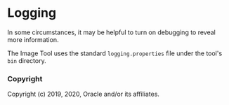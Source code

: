 # Logging

In some circumstances, it may be helpful to turn on debugging to reveal more information.  

The Image Tool uses the standard `logging.properties` file under the tool's ```bin``` directory.

### Copyright
Copyright (c) 2019, 2020, Oracle and/or its affiliates.
